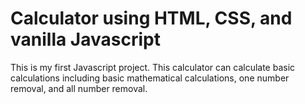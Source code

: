 # Calculator using HTML, CSS, and vanilla Javascript

This is my first Javascript project. This calculator can calculate basic calculations including basic mathematical calculations, one number removal, and all number removal.
